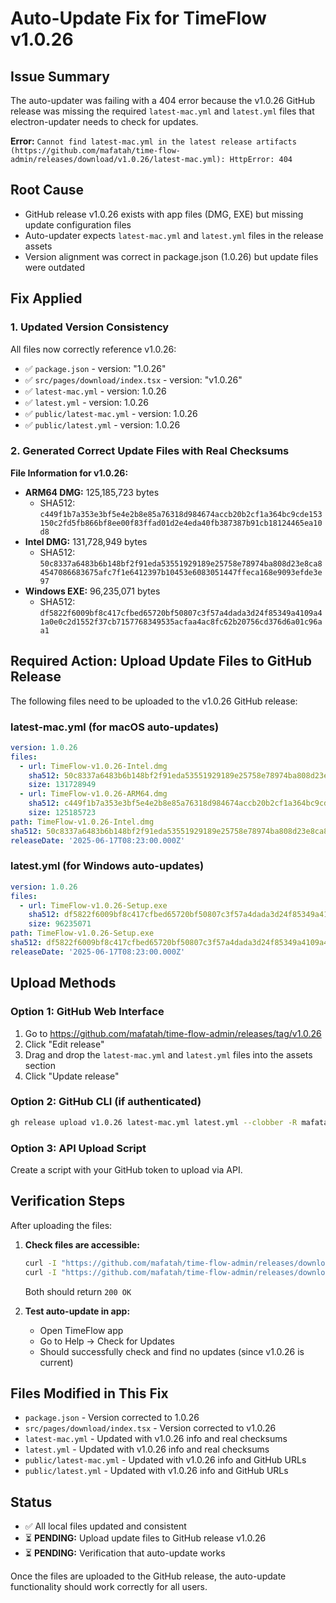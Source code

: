 # Auto-Update Fix for TimeFlow v1.0.26

## Issue Summary
The auto-updater was failing with a 404 error because the v1.0.26 GitHub release was missing the required `latest-mac.yml` and `latest.yml` files that electron-updater needs to check for updates.

**Error:** `Cannot find latest-mac.yml in the latest release artifacts (https://github.com/mafatah/time-flow-admin/releases/download/v1.0.26/latest-mac.yml): HttpError: 404`

## Root Cause
- GitHub release v1.0.26 exists with app files (DMG, EXE) but missing update configuration files
- Auto-updater expects `latest-mac.yml` and `latest.yml` files in the release assets
- Version alignment was correct in package.json (1.0.26) but update files were outdated

## Fix Applied

### 1. Updated Version Consistency
All files now correctly reference v1.0.26:
- ✅ `package.json` - version: "1.0.26"
- ✅ `src/pages/download/index.tsx` - version: "v1.0.26"
- ✅ `latest-mac.yml` - version: 1.0.26
- ✅ `latest.yml` - version: 1.0.26
- ✅ `public/latest-mac.yml` - version: 1.0.26
- ✅ `public/latest.yml` - version: 1.0.26

### 2. Generated Correct Update Files with Real Checksums

**File Information for v1.0.26:**
- **ARM64 DMG:** 125,185,723 bytes
  - SHA512: `c449f1b7a353e3bf5e4e2b8e85a76318d984674accb20b2cf1a364bc9cde153150c2fd5fb866bf8ee00f83ffad01d2e4eda40fb387387b91cb18124465ea10d8`
- **Intel DMG:** 131,728,949 bytes  
  - SHA512: `50c8337a6483b6b148bf2f91eda53551929189e25758e78974ba808d23e8ca84547086683675afc7f1e6412397b10453e6083051447ffeca168e9093efde3e97`
- **Windows EXE:** 96,235,071 bytes
  - SHA512: `df5822f6009bf8c417cfbed65720bf50807c3f57a4dada3d24f85349a4109a41a0e0c2d1552f37cb7157768349535acfaa4ac8fc62b20756cd376d6a01c96aa1`

## Required Action: Upload Update Files to GitHub Release

The following files need to be uploaded to the v1.0.26 GitHub release:

### latest-mac.yml (for macOS auto-updates)
```yaml
version: 1.0.26
files:
  - url: TimeFlow-v1.0.26-Intel.dmg
    sha512: 50c8337a6483b6b148bf2f91eda53551929189e25758e78974ba808d23e8ca84547086683675afc7f1e6412397b10453e6083051447ffeca168e9093efde3e97
    size: 131728949
  - url: TimeFlow-v1.0.26-ARM64.dmg
    sha512: c449f1b7a353e3bf5e4e2b8e85a76318d984674accb20b2cf1a364bc9cde153150c2fd5fb866bf8ee00f83ffad01d2e4eda40fb387387b91cb18124465ea10d8
    size: 125185723
path: TimeFlow-v1.0.26-Intel.dmg
sha512: 50c8337a6483b6b148bf2f91eda53551929189e25758e78974ba808d23e8ca84547086683675afc7f1e6412397b10453e6083051447ffeca168e9093efde3e97
releaseDate: '2025-06-17T08:23:00.000Z'
```

### latest.yml (for Windows auto-updates)
```yaml
version: 1.0.26
files:
  - url: TimeFlow-v1.0.26-Setup.exe
    sha512: df5822f6009bf8c417cfbed65720bf50807c3f57a4dada3d24f85349a4109a41a0e0c2d1552f37cb7157768349535acfaa4ac8fc62b20756cd376d6a01c96aa1
    size: 96235071
path: TimeFlow-v1.0.26-Setup.exe
sha512: df5822f6009bf8c417cfbed65720bf50807c3f57a4dada3d24f85349a4109a41a0e0c2d1552f37cb7157768349535acfaa4ac8fc62b20756cd376d6a01c96aa1
releaseDate: '2025-06-17T08:23:00.000Z'
```

## Upload Methods

### Option 1: GitHub Web Interface
1. Go to https://github.com/mafatah/time-flow-admin/releases/tag/v1.0.26
2. Click "Edit release"
3. Drag and drop the `latest-mac.yml` and `latest.yml` files into the assets section
4. Click "Update release"

### Option 2: GitHub CLI (if authenticated)
```bash
gh release upload v1.0.26 latest-mac.yml latest.yml --clobber -R mafatah/time-flow-admin
```

### Option 3: API Upload Script
Create a script with your GitHub token to upload via API.

## Verification Steps

After uploading the files:

1. **Check files are accessible:**
   ```bash
   curl -I "https://github.com/mafatah/time-flow-admin/releases/download/v1.0.26/latest-mac.yml"
   curl -I "https://github.com/mafatah/time-flow-admin/releases/download/v1.0.26/latest.yml"
   ```
   Both should return `200 OK`

2. **Test auto-update in app:**
   - Open TimeFlow app
   - Go to Help → Check for Updates
   - Should successfully check and find no updates (since v1.0.26 is current)

## Files Modified in This Fix

- `package.json` - Version corrected to 1.0.26
- `src/pages/download/index.tsx` - Version corrected to v1.0.26  
- `latest-mac.yml` - Updated with v1.0.26 info and real checksums
- `latest.yml` - Updated with v1.0.26 info and real checksums
- `public/latest-mac.yml` - Updated with v1.0.26 info and GitHub URLs
- `public/latest.yml` - Updated with v1.0.26 info and GitHub URLs

## Status
- ✅ All local files updated and consistent
- ⏳ **PENDING:** Upload update files to GitHub release v1.0.26
- ⏳ **PENDING:** Verification that auto-update works

Once the files are uploaded to the GitHub release, the auto-update functionality should work correctly for all users.